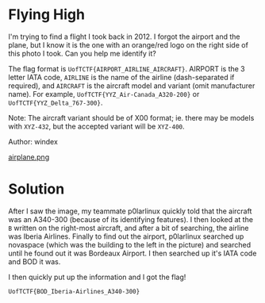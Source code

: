 Flying High
=

I'm trying to find a flight I took back in 2012. I forgot the airport and the plane, but I know it is the one with an orange/red logo on the right side of this photo I took. Can you help me identify it?

The flag format is `UofTCTF{AIRPORT_AIRLINE_AIRCRAFT}`. AIRPORT is the 3 letter IATA code, `AIRLINE` is the name of the airline (dash-separated if required), and `AIRCRAFT` is the aircraft model and variant (omit manufacturer name). For example, `UofTCTF{YYZ_Air-Canada_A320-200}` or `UofTCTF{YYZ_Delta_767-300}`.

Note: The aircraft variant should be of X00 format; ie. there may be models with `XYZ-432`, but the accepted variant will be `XYZ-400`.

Author: windex

[airplane.png](./airplane.png)

Solution
=

After I saw the image, my teammate p0larlinux quickly told that the aircraft was an A340-300 (because of its identifying features). I then looked at the `B` written on the right-most aircraft, and after a bit of searching, the airline was Iberia Airlines. Finally to find out the airport, p0larlinux searched up novaspace (which was the building to the left in the picture) and searched until he found out it was Bordeaux Airport. I then searched up it's IATA code and BOD it was.

I then quickly put up the information and I got the flag!

`UofTCTF{BOD_Iberia-Airlines_A340-300}`

